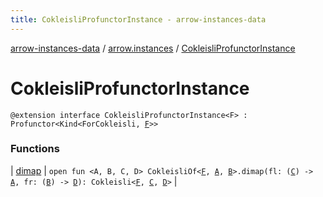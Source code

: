 ```yaml
---
title: CokleisliProfunctorInstance - arrow-instances-data
---
```


[arrow-instances-data](../../index.html) / [arrow.instances](../index.html) / [CokleisliProfunctorInstance](./index.html)

# CokleisliProfunctorInstance

`@extension interface CokleisliProfunctorInstance<F> : Profunctor<Kind<ForCokleisli, `[`F`](index.html#F)`>>`

### Functions

| [dimap](dimap.html) | `open fun <A, B, C, D> CokleisliOf<`[`F`](index.html#F)`, `[`A`](dimap.html#A)`, `[`B`](dimap.html#B)`>.dimap(fl: (`[`C`](dimap.html#C)`) -> `[`A`](dimap.html#A)`, fr: (`[`B`](dimap.html#B)`) -> `[`D`](dimap.html#D)`): Cokleisli<`[`F`](index.html#F)`, `[`C`](dimap.html#C)`, `[`D`](dimap.html#D)`>` |

